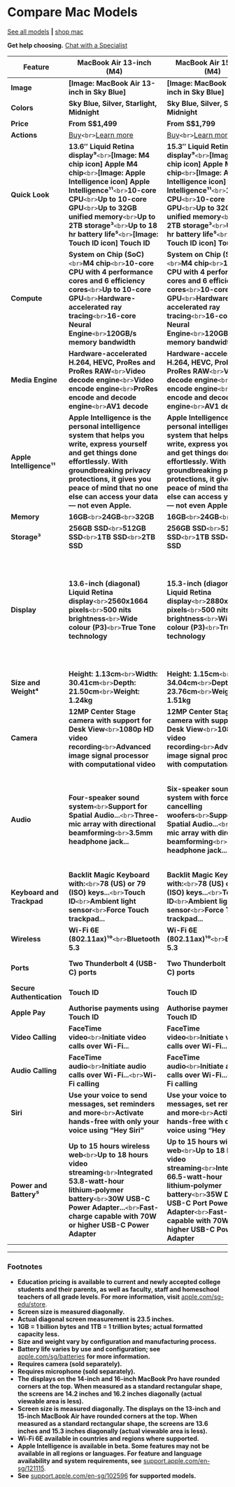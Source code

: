 # Compare Mac Models

[See all models](https://www.google.com/url?sa=E&q=#) **|** [shop mac](https://www.google.com/url?sa=E&q=https%3A%2F%2Fwww.apple.com%2Fsg%2Fshop%2Fgoto%2Fbuy_mac)

**Get help choosing.** [Chat with a Specialist](https://www.google.com/url?sa=E&q=https%3A%2F%2Fcontactretail.apple.com%2F%3Fpg%3DCOM%3Amac_compare%26ap%3DCOM%26c%3Dsg%26l%3Den%26ag%3DFASTPASS)

| **Feature**                | **MacBook Air 13-inch (M4)**                                                                                                                                                                                                                                                                                                                                                                                  | **MacBook Air 15-inch (M4)**                                                                                                                                                                                                                                                                                                                                                                            | **MacBook Pro 14-inch (M5)**                                                                                                                                                                                                                                                                                                                                                                                 |
| -------------------------------- | ------------------------------------------------------------------------------------------------------------------------------------------------------------------------------------------------------------------------------------------------------------------------------------------------------------------------------------------------------------------------------------------------------------------- | ------------------------------------------------------------------------------------------------------------------------------------------------------------------------------------------------------------------------------------------------------------------------------------------------------------------------------------------------------------------------------------------------------------- | ------------------------------------------------------------------------------------------------------------------------------------------------------------------------------------------------------------------------------------------------------------------------------------------------------------------------------------------------------------------------------------------------------------------ |
| **Image**                  | **[Image: MacBook Air 13-inch in Sky Blue]**                                                                                                                                                                                                                                                                                                                                                                  | **[Image: MacBook Air 15-inch in Sky Blue]**                                                                                                                                                                                                                                                                                                                                                            | **[Image: MacBook Pro 14-inch in Space Black]**                                                                                                                                                                                                                                                                                                                                                              |
| **Colors**                 | **Sky Blue, Silver, Starlight, Midnight**                                                                                                                                                                                                                                                                                                                                                                     | **Sky Blue, Silver, Starlight, Midnight**                                                                                                                                                                                                                                                                                                                                                               | **Space Black, Silver**                                                                                                                                                                                                                                                                                                                                                                                      |
| **Price**                  | **From S$1,499**                                                                                                                                                                                                                                                                                                              | **From S$1,799**                                                        | **From S$2,199**                                                                                                                                                                                                                                                                                                                                                                                        |                                                                                                                                                                                                                                                                                                                                                                                                                    |
| **Actions**                | [Buy](https://www.google.com/url?sa=E&q=https%3A%2F%2Fwww.apple.com%2Fsg%2Fshop%2Fgoto%2Fbuy_mac%2Fmacbook_air%2F13_inch)`<br>`[Learn more](https://www.google.com/url?sa=E&q=https%3A%2F%2Fwww.apple.com%2Fsg%2Fmacbook-air%2F)                                                                                                                                                                                        | [Buy](https://www.google.com/url?sa=E&q=https%3A%2F%2Fwww.apple.com%2Fsg%2Fshop%2Fgoto%2Fbuy_mac%2Fmacbook_air%2F15_inch)`<br>`[Learn more](https://www.google.com/url?sa=E&q=https%3A%2F%2Fwww.apple.com%2Fsg%2Fmacbook-air%2F)                                                                                                                                                                                  | [Buy](https://www.google.com/url?sa=E&q=https%3A%2F%2Fwww.apple.com%2Fsg%2Fshop%2Fgoto%2Fbuy_mac%2Fmacbook_pro%2F14_inch)`<br>`[Learn more](https://www.google.com/url?sa=E&q=https%3A%2F%2Fwww.apple.com%2Fsg%2Fmacbook-pro%2F)                                                                                                                                                                                       |
| **Quick Look**             | **13.6″ Liquid Retina display⁹**`<br>`**[Image: M4 chip icon] Apple M4 chip**`<br>`**[Image: Apple Intelligence icon] Apple Intelligence¹¹**`<br>`**10-core CPU**`<br>`**Up to 10-core GPU**`<br>`**Up to 32GB unified memory**`<br>`**Up to 2TB storage³**`<br>`**Up to 18 hr battery life⁵**`<br>`**[Image: Touch ID icon] Touch ID** | **15.3″ Liquid Retina display⁹**`<br>`**[Image: M4 chip icon] Apple M4 chip**`<br>`**[Image: Apple Intelligence icon] Apple Intelligence¹¹**`<br>`**10-core CPU**`<br>`**10-core GPU**`<br>`**Up to 32GB unified memory**`<br>`**Up to 2TB storage³**`<br>`**Up to 18 hr battery life⁵**`<br>`**[Image: Touch ID icon] Touch ID** | **14.2″ Liquid Retina XDR display⁸**`<br>`**[Image: M5 chip icon] Apple M5 chip**`<br>`**[Image: Apple Intelligence icon] Apple Intelligence¹¹**`<br>`**10-core CPU**`<br>`**10-core GPU**`<br>`**Up to 32GB unified memory**`<br>`**Up to 4TB storage³**`<br>`**Up to 24 hr battery life⁵**`<br>`**[Image: Touch ID icon] Touch ID**  |
| **Compute**                | **System on Chip (SoC)**`<br>`**M4 chip**`<br>`**10-core CPU with 4 performance cores and 6 efficiency cores**`<br>`**Up to 10-core GPU**`<br>`**Hardware-accelerated ray tracing**`<br>`**16-core Neural Engine**`<br>`**120GB/s memory bandwidth**                                                                                                          | **System on Chip (SoC)**`<br>`**M4 chip**`<br>`**10-core CPU with 4 performance cores and 6 efficiency cores**`<br>`**10-core GPU**`<br>`**Hardware-accelerated ray tracing**`<br>`**16-core Neural Engine**`<br>`**120GB/s memory bandwidth**                                                                                                          | **System on Chip (SoC)**`<br>`**M5 chip**`<br>`**10-core CPU with 4 performance cores and 6 efficiency cores**`<br>`**10-core GPU**`<br>`**Neural Accelerators**`<br>`**Hardware-accelerated ray tracing**`<br>`**16-core Neural Engine**`<br>`**153GB/s memory bandwidth**                                                                          |
| **Media Engine**           | **Hardware-accelerated H.264, HEVC, ProRes and ProRes RAW**`<br>`**Video decode engine**`<br>`**Video encode engine**`<br>`**ProRes encode and decode engine**`<br>`**AV1 decode**                                                                                                                                                                                            | **Hardware-accelerated H.264, HEVC, ProRes and ProRes RAW**`<br>`**Video decode engine**`<br>`**Video encode engine**`<br>`**ProRes encode and decode engine**`<br>`**AV1 decode**                                                                                                                                                                                      | **Hardware-accelerated H.264, HEVC, ProRes and ProRes RAW**`<br>`**Video decode engine**`<br>`**Video encode engine**`<br>`**ProRes encode and decode engine**`<br>`**AV1 decode**                                                                                                                                                                                           |
| **Apple Intelligence¹¹** | **Apple Intelligence is the personal intelligence system that helps you write, express yourself and get things done effortlessly. With groundbreaking privacy protections, it gives you peace of mind that no one else can access your data — not even Apple.**                                                                                                                                              | **Apple Intelligence is the personal intelligence system that helps you write, express yourself and get things done effortlessly. With groundbreaking privacy protections, it gives you peace of mind that no one else can access your data — not even Apple.**                                                                                                                                        | **Apple Intelligence is the personal intelligence system that helps you write, express yourself and get things done effortlessly. With groundbreaking privacy protections, it gives you peace of mind that no one else can access your data — not even Apple.**                                                                                                                                             |
| **Memory**                 | **16GB**`<br>`**24GB**`<br>`**32GB**                                                                                                                                                                                                                                                                                                                                                          | **16GB**`<br>`**24GB**`<br>`**32GB**                                                                                                                                                                                                                                                                                                                                                    | **16GB**`<br>`**24GB**`<br>`**32GB**                                                                                                                                                                                                                                                                                                                                                         |
| **Storage³**              | **256GB SSD**`<br>`**512GB SSD**`<br>`**1TB SSD**`<br>`**2TB SSD**                                                                                                                                                                                                                                                                                                                    | **256GB SSD**`<br>`**512GB SSD**`<br>`**1TB SSD**`<br>`**2TB SSD**                                                                                                                                                                                                                                                                                                              | **512GB SSD**`<br>`**1TB SSD**`<br>`**2TB SSD**`<br>`**4TB SSD**                                                                                                                                                                                                                                                                                                                     |
| **Display**                | **13.6-inch (diagonal) Liquid Retina display**`<br>`**2560x1664 pixels**`<br>`**500 nits brightness**`<br>`**Wide colour (P3)**`<br>`**True Tone technology**                                                                                                                                                                                                                 | **15.3-inch (diagonal) Liquid Retina display**`<br>`**2880x1864 pixels**`<br>`**500 nits brightness**`<br>`**Wide colour (P3)**`<br>`**True Tone technology**                                                                                                                                                                                                           | **14.2-inch (diagonal) mini-LED-backlit display⁸**`<br>`**3024x1964 pixels**`<br>`**XDR brightness: 1,000 nits sustained full-screen, 1,600 nits peak (HDR content only)**`<br>`**SDR brightness: up to 1,000 nits (outdoor)**`<br>`**Wide colour (P3)**`<br>`**True Tone technology**`<br>`**ProMotion technology for adaptive refresh rates up to 120Hz** |
| **Size and Weight⁴**      | **Height: 1.13cm**`<br>`**Width: 30.41cm**`<br>`**Depth: 21.50cm**`<br>`**Weight: 1.24kg**                                                                                                                                                                                                                                                                                            | **Height: 1.15cm**`<br>`**Width: 34.04cm**`<br>`**Depth: 23.76cm**`<br>`**Weight: 1.51kg**                                                                                                                                                                                                                                                                                      | **Height: 1.55cm**`<br>`**Width: 31.26cm**`<br>`**Depth: 22.12cm**`<br>`**Weight: 1.55kg**                                                                                                                                                                                                                                                                                           |
| **Camera**                 | **12MP Center Stage camera with support for Desk View**`<br>`**1080p HD video recording**`<br>`**Advanced image signal processor with computational video**                                                                                                                                                                                                                                   | **12MP Center Stage camera with support for Desk View**`<br>`**1080p HD video recording**`<br>`**Advanced image signal processor with computational video**                                                                                                                                                                                                                             | **12MP Center Stage camera with support for Desk View**`<br>`**1080p HD video recording**`<br>`**Advanced image signal processor with computational video**                                                                                                                                                                                                                                  |
| **Audio**                  | **Four-speaker sound system**`<br>`**Support for Spatial Audio...**`<br>`**Three-mic array with directional beamforming**`<br>`**3.5mm headphone jack...**                                                                                                                                                                                                                            | **Six-speaker sound system with force-cancelling woofers**`<br>`**Support for Spatial Audio...**`<br>`**Three-mic array with directional beamforming**`<br>`**3.5mm headphone jack...**                                                                                                                                                                                         | **High-fidelity six-speaker sound system with force-cancelling woofers**`<br>`**Wide stereo sound**`<br>`**Support for Spatial Audio...**`<br>`**Studio-quality three-mic array...**`<br>`**3.5mm headphone jack...**`<br>`**HDMI port supports multi-channel audio output**                                                                                         |
| **Keyboard and Trackpad**  | **Backlit Magic Keyboard with:**`<br>`**78 (US) or 79 (ISO) keys...**`<br>`**Touch ID**`<br>`**Ambient light sensor**`<br>`**Force Touch trackpad...**                                                                                                                                                                                                                        | **Backlit Magic Keyboard with:**`<br>`**78 (US) or 79 (ISO) keys...**`<br>`**Touch ID**`<br>`**Ambient light sensor**`<br>`**Force Touch trackpad...**                                                                                                                                                                                                                  | **Backlit Magic Keyboard with:**`<br>`**78 (US) or 79 (ISO) keys...**`<br>`**Touch ID**`<br>`**Ambient light sensor**`<br>`**Force Touch trackpad...**                                                                                                                                                                                                                       |
| **Wireless**               | **Wi-Fi 6E (802.11ax)¹⁰**`<br>`**Bluetooth 5.3**                                                                                                                                                                                                                                                                                                                                                    | **Wi-Fi 6E (802.11ax)¹⁰**`<br>`**Bluetooth 5.3**                                                                                                                                                                                                                                                                                                                                              | **Wi-Fi 6E (802.11ax)¹⁰**`<br>`**Bluetooth 5.3**                                                                                                                                                                                                                                                                                                                                                   |
| **Ports**                  | **Two Thunderbolt 4 (USB-C) ports**                                                                                                                                                                                                                                                                                                                                                                           | **Two Thunderbolt 4 (USB-C) ports**                                                                                                                                                                                                                                                                                                                                                                     | **Three Thunderbolt 4 (USB-C) ports**`<br>`**HDMI port**`<br>`**SDXC card slot**                                                                                                                                                                                                                                                                                                             |
| **Secure Authentication**  | **Touch ID**                                                                                                                                                                                                                                                                                                                                                                                                  | **Touch ID**                                                                                                                                                                                                                                                                                                                                                                                            | **Touch ID**                                                                                                                                                                                                                                                                                                                                                                                                 |
| **Apple Pay**              | **Authorise payments using Touch ID**                                                                                                                                                                                                                                                                                                                                                                         | **Authorise payments using Touch ID**                                                                                                                                                                                                                                                                                                                                                                   | **Authorise payments using Touch ID**                                                                                                                                                                                                                                                                                                                                                                        |
| **Video Calling**          | **FaceTime video**`<br>`**Initiate video calls over Wi-Fi...**                                                                                                                                                                                                                                                                                                                                        | **FaceTime video**`<br>`**Initiate video calls over Wi-Fi...**                                                                                                                                                                                                                                                                                                                                  | **FaceTime video**`<br>`**Initiate video calls over Wi-Fi...**                                                                                                                                                                                                                                                                                                                                       |
| **Audio Calling**          | **FaceTime audio**`<br>`**Initiate audio calls over Wi-Fi...**`<br>`**Wi-Fi calling**                                                                                                                                                                                                                                                                                                         | **FaceTime audio**`<br>`**Initiate audio calls over Wi-Fi...**`<br>`**Wi-Fi calling**                                                                                                                                                                                                                                                                                                   | **FaceTime audio**`<br>`**Initiate audio calls over Wi-Fi...**`<br>`**Wi-Fi calling**                                                                                                                                                                                                                                                                                                        |
| **Siri**                   | **Use your voice to send messages, set reminders and more**`<br>`**Activate hands-free with only your voice using “Hey Siri”**                                                                                                                                                                                                                                                                      | **Use your voice to send messages, set reminders and more**`<br>`**Activate hands-free with only your voice using “Hey Siri”**                                                                                                                                                                                                                                                                | **Use your voice to send messages, set reminders and more**`<br>`**Activate hands-free with only your voice using “Hey Siri”**                                                                                                                                                                                                                                                                     |
| **Power and Battery⁵**    | **Up to 15 hours wireless web**`<br>`**Up to 18 hours video streaming**`<br>`**Integrated 53.8-watt-hour lithium‑polymer battery**`<br>`**30W USB-C Power Adapter...**`<br>`**Fast-charge capable with 70W or higher USB-C Power Adapter**                                                                                                                                   | **Up to 15 hours wireless web**`<br>`**Up to 18 hours video streaming**`<br>`**Integrated 66.5-watt-hour lithium‑polymer battery**`<br>`**35W Dual USB-C Port Power Adapter**`<br>`**Fast-charge capable with 70W or higher USB-C Power Adapter**                                                                                                                      | **Up to 16 hours wireless web**`<br>`**Up to 24 hours video streaming**`<br>`**Integrated 72.4-watt-hour lithium‑polymer battery**`<br>`**70W USB-C Power Adapter**`<br>`**Fast-charge capable with 96W or higher USB-C Power Adapter**                                                                                                                                     |

---

### Footnotes

* **Education pricing is available to current and newly accepted college students and their parents, as well as faculty, staff and homeschool teachers of all grade levels. For more information, visit** [apple.com/sg-edu/store](https://www.google.com/url?sa=E&q=https%3A%2F%2Fwww.apple.com%2Fsg-edu%2Fstore).
* **Screen size is measured diagonally.**
* **Actual diagonal screen measurement is 23.5 inches.**
* **1GB = 1 billion bytes and 1TB = 1 trillion bytes; actual formatted capacity less.**
* **Size and weight vary by configuration and manufacturing process.**
* **Battery life varies by use and configuration; see** [apple.com/sg/batteries](https://www.google.com/url?sa=E&q=https%3A%2F%2Fwww.apple.com%2Fsg%2Fbatteries) **for more information.**
* **Requires camera (sold separately).**
* **Requires microphone (sold separately).**
* **The displays on the 14-inch and 16-inch MacBook Pro have rounded corners at the top. When measured as a standard rectangular shape, the screens are 14.2 inches and 16.2 inches diagonally (actual viewable area is less).**
* **Screen size is measured diagonally. The displays on the 13‑inch and 15‑inch MacBook Air have rounded corners at the top. When measured as a standard rectangular shape, the screens are 13.6 inches and 15.3 inches diagonally (actual viewable area is less).**
* **Wi-Fi 6E available in countries and regions where supported.**
* **Apple Intelligence is available in beta. Some features may not be available in all regions or languages. For feature and language availability and system requirements, see** [support.apple.com/en-sg/121115](https://www.google.com/url?sa=E&q=https%3A%2F%2Fsupport.apple.com%2Fen-sg%2F121115).
* **See** [support.apple.com/en-sg/102596](https://www.google.com/url?sa=E&q=https%3A%2F%2Fsupport.apple.com%2Fen-sg%2F102596) **for supported models.**
